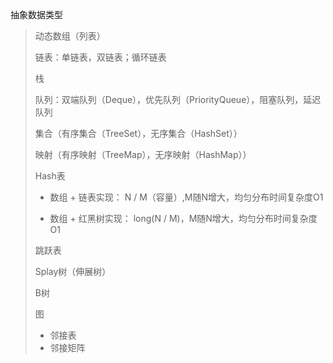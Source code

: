 抽象数据类型

> 动态数组（列表）
>
> 链表：单链表，双链表；循环链表
>
> 栈
>
> 队列：双端队列（Deque），优先队列（PriorityQueue），阻塞队列，延迟队列
>
> 集合（有序集合（TreeSet），无序集合（HashSet））
>
> 映射（有序映射（TreeMap），无序映射（HashMap））
>
> Hash表
>
> + 数组 + 链表实现：  N / M（容量）,M随N增大，均匀分布时间复杂度O1
>
> + 数组 + 红黑树实现： long(N / M)，M随N增大，均匀分布时间复杂度O1
>
> 跳跃表
>
> Splay树（伸展树）
>
> B树
>
> 图
>
> + 邻接表
> + 邻接矩阵